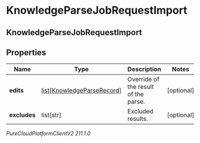 # KnowledgeParseJobRequestImport

## KnowledgeParseJobRequestImport

## Properties

|Name | Type | Description | Notes|
|------------ | ------------- | ------------- | -------------|
| **edits** | [list[KnowledgeParseRecord]](KnowledgeParseRecord) | Override of the result of the parse. | [optional] |
| **excludes** | list[str] | Excluded results. | [optional] |



_PureCloudPlatformClientV2 211.1.0_
